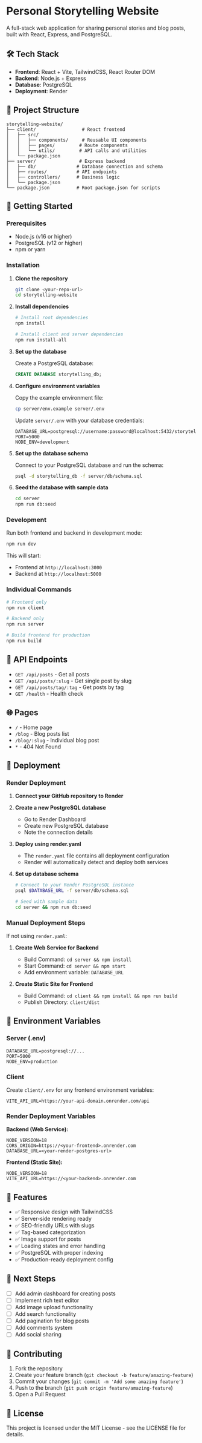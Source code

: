 # Personal Storytelling Website

A full-stack web application for sharing personal stories and blog posts, built with React, Express, and PostgreSQL.

## 🛠️ Tech Stack

- **Frontend**: React + Vite, TailwindCSS, React Router DOM
- **Backend**: Node.js + Express
- **Database**: PostgreSQL
- **Deployment**: Render

## 📁 Project Structure

```
storytelling-website/
├── client/                 # React frontend
│   ├── src/
│   │   ├── components/     # Reusable UI components
│   │   ├── pages/         # Route components
│   │   └── utils/         # API calls and utilities
│   └── package.json
├── server/                # Express backend
│   ├── db/               # Database connection and schema
│   ├── routes/           # API endpoints
│   ├── controllers/      # Business logic
│   └── package.json
└── package.json          # Root package.json for scripts
```

## 🚀 Getting Started

### Prerequisites

- Node.js (v16 or higher)
- PostgreSQL (v12 or higher)
- npm or yarn

### Installation

1. **Clone the repository**
   ```bash
   git clone <your-repo-url>
   cd storytelling-website
   ```

2. **Install dependencies**
   ```bash
   # Install root dependencies
   npm install
   
   # Install client and server dependencies
   npm run install-all
   ```

3. **Set up the database**
   
   Create a PostgreSQL database:
   ```sql
   CREATE DATABASE storytelling_db;
   ```

4. **Configure environment variables**
   
   Copy the example environment file:
   ```bash
   cp server/env.example server/.env
   ```
   
   Update `server/.env` with your database credentials:
   ```
   DATABASE_URL=postgresql://username:password@localhost:5432/storytelling_db
   PORT=5000
   NODE_ENV=development
   ```

5. **Set up the database schema**
   
   Connect to your PostgreSQL database and run the schema:
   ```bash
   psql -d storytelling_db -f server/db/schema.sql
   ```

6. **Seed the database with sample data**
   ```bash
   cd server
   npm run db:seed
   ```

### Development

Run both frontend and backend in development mode:

```bash
npm run dev
```

This will start:
- Frontend at `http://localhost:3000`
- Backend at `http://localhost:5000`

### Individual Commands

```bash
# Frontend only
npm run client

# Backend only  
npm run server

# Build frontend for production
npm run build
```

## 📡 API Endpoints

- `GET /api/posts` - Get all posts
- `GET /api/posts/:slug` - Get single post by slug
- `GET /api/posts/tag/:tag` - Get posts by tag
- `GET /health` - Health check

## 🌐 Pages

- `/` - Home page
- `/blog` - Blog posts list
- `/blog/:slug` - Individual blog post
- `*` - 404 Not Found

## 🚢 Deployment

### Render Deployment

1. **Connect your GitHub repository to Render**

2. **Create a new PostgreSQL database**
   - Go to Render Dashboard
   - Create new PostgreSQL database
   - Note the connection details

3. **Deploy using render.yaml**
   - The `render.yaml` file contains all deployment configuration
   - Render will automatically detect and deploy both services

4. **Set up database schema**
   ```bash
   # Connect to your Render PostgreSQL instance
   psql $DATABASE_URL -f server/db/schema.sql
   
   # Seed with sample data
   cd server && npm run db:seed
   ```

### Manual Deployment Steps

If not using `render.yaml`:

1. **Create Web Service for Backend**
   - Build Command: `cd server && npm install`
   - Start Command: `cd server && npm start`
   - Add environment variable: `DATABASE_URL`

2. **Create Static Site for Frontend**
   - Build Command: `cd client && npm install && npm run build`
   - Publish Directory: `client/dist`

## 🔧 Environment Variables

### Server (.env)
```
DATABASE_URL=postgresql://...
PORT=5000
NODE_ENV=production
```

### Client
Create `client/.env` for any frontend environment variables:
```
VITE_API_URL=https://your-api-domain.onrender.com/api
```

### Render Deployment Variables

**Backend (Web Service):**
```
NODE_VERSION=18
CORS_ORIGIN=https://<your-frontend>.onrender.com
DATABASE_URL=<your-render-postgres-url>
```

**Frontend (Static Site):**
```
NODE_VERSION=18
VITE_API_URL=https://<your-backend>.onrender.com
```

## 📝 Features

- ✅ Responsive design with TailwindCSS
- ✅ Server-side rendering ready
- ✅ SEO-friendly URLs with slugs
- ✅ Tag-based categorization
- ✅ Image support for posts
- ✅ Loading states and error handling
- ✅ PostgreSQL with proper indexing
- ✅ Production-ready deployment config

## 🎯 Next Steps

- [ ] Add admin dashboard for creating posts
- [ ] Implement rich text editor
- [ ] Add image upload functionality
- [ ] Add search functionality
- [ ] Add pagination for blog posts
- [ ] Add comments system
- [ ] Add social sharing

## 🤝 Contributing

1. Fork the repository
2. Create your feature branch (`git checkout -b feature/amazing-feature`)
3. Commit your changes (`git commit -m 'Add some amazing feature'`)
4. Push to the branch (`git push origin feature/amazing-feature`)
5. Open a Pull Request

## 📄 License

This project is licensed under the MIT License - see the LICENSE file for details.

